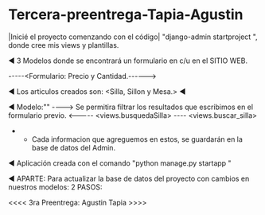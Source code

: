 # Tercera-preentrega-Tapia-Agustin


|Inicié el proyecto comenzando con el código| "django-admin startproject <nombre del proyecto> ", donde cree mis views y plantillas.

◄ 3 Modelos donde se encontrará un formulario en c/u en el SITIO WEB.

-----<Formulario: Precio y Cantidad.------>   

◄ Los articulos creados son: <Silla, Sillon y Mesa.> ◄ 

◄ Modelo:"<Silla>"
----> Se permitira filtrar los resultados que escribimos en el formulario previo. <-----
<views.busquedaSilla> ---- <views.buscar_silla>

* - Cada informacion que agreguemos en estos, 
se guardarán en la base de datos del Admin.

◄ Aplicación creada con el comando "python manage.py startapp <nombre del app>"

◄ APARTE: Para actualizar la base de datos del proyecto con cambios en nuestros modelos:
         2 PASOS:
        <python manage.py makemigrations>
        <python manage.py migrate>

<<<< 3ra Preentrega: Agustin Tapia >>>>